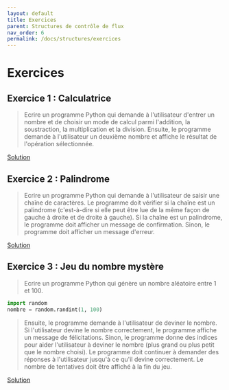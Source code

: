 ```yaml
---
layout: default
title: Exercices
parent: Structures de contrôle de flux
nav_order: 6
permalink: /docs/structures/exercices
---
```


# Exercices

## Exercice 1 : Calculatrice
> Ecrire un programme Python qui demande à l'utilisateur d'entrer un nombre et de choisir un mode de calcul parmi l'addition, la soustraction, la multiplication et la division. Ensuite, le programme demande à l'utilisateur un deuxième nombre et affiche le résultat de l'opération sélectionnée.

[Solution](https://github.com/rodolphebarbanneau/python/blob/main/docs/04/exercises/01.py)

## Exercice 2 : Palindrome
> Ecrire un programme Python qui demande à l'utilisateur de saisir une chaîne de caractères. Le programme doit vérifier si la chaîne est un palindrome (c'est-à-dire si elle peut être lue de la même façon de gauche à droite et de droite à gauche). Si la chaîne est un palindrome, le programme doit afficher un message de confirmation. Sinon, le programme doit afficher un message d'erreur.

[Solution](https://github.com/rodolphebarbanneau/python/blob/main/docs/04/exercises/02.py)

## Exercice 3 : Jeu du nombre mystère
> Ecrire un programme Python qui génère un nombre aléatoire entre 1 et 100.

```python
import random
nombre = random.randint(1, 100)
```

> Ensuite, le programme demande à l'utilisateur de deviner le nombre. Si l'utilisateur devine le nombre correctement, le programme affiche un message de félicitations. Sinon, le programme donne des indices pour aider l'utilisateur à deviner le nombre (plus grand ou plus petit que le nombre choisi). Le programme doit continuer à demander des réponses à l'utilisateur jusqu'à ce qu'il devine correctement. Le nombre de tentatives doit être affiché à la fin du jeu.

[Solution](https://github.com/rodolphebarbanneau/python/blob/main/docs/04/exercises/03.py)
